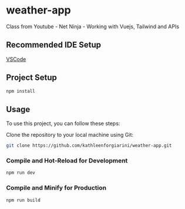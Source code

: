 # weather-app
Class from Youtube - Net Ninja - Working with Vuejs, Tailwind and APIs


## Recommended IDE Setup

[VSCode](https://code.visualstudio.com/)

## Project Setup

```sh
npm install
```

## Usage
To use this project, you can follow these steps:

 Clone the repository to your local machine using Git:
   ```sh
   git clone https://github.com/kathleenforgiarini/weather-app.git
   ```

### Compile and Hot-Reload for Development

```sh
npm run dev
```

### Compile and Minify for Production

```sh
npm run build
```
